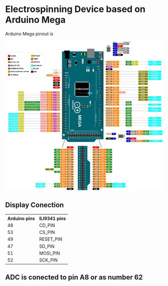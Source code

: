 <h1>Electrospinning Device based on Arduino Mega</h1>

<p> Arduino Mega pinout is</p>
<img src="/Images/Arduino-Mega-Pinout.jpg" alt="Arduino Mega pinout" style="max-width: 100%;">

<h2>Display Conection</h2>
<table>
    <tr>
        <th>Arduino pins</th>
        <th>ILI9341 pins</th>
    </tr>
    <tr>
        <td>48</td>
        <td>CD_PIN</td>
    </tr>
    <tr>
        <td>53</td>
        <td>CS_PIN</td>
    </tr>
    <tr>
        <td>49</td>
        <td>RESET_PIN</td>
    </tr>
    <tr>
        <td>47</td>
        <td>SD_PIN</td>
    </tr>
    <tr>
        <td>51</td>
        <td>MOSI_PIN</td>
    </tr>
    <tr>
        <td>52</td>
        <td>SCK_PIN</td>
    </tr>
</table>
<h2>ADC is conected to pin A8 or as number 62</h2>
